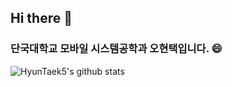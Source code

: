 ## Hi there 👋
### 단국대학교 모바일 시스템공학과 오현택입니다. 😄
![HyunTaek5's github stats](https://github-readme-stats.vercel.app/api?username=HyunTaek5&show_icons=true&theme=nord)

<!--
**HyunTaek5/HyunTaek5** is a ✨ _special_ ✨ repository because its `README.md` (this file) appears on your GitHub profile.

Here are some ideas to get you started:

- 🔭 I’m currently working on ...
- 🌱 I’m currently learning ...
- 👯 I’m looking to collaborate on ...
- 🤔 I’m looking for help with ...
- 💬 Ask me about ...
- 📫 How to reach me: ...
- 😄 Pronouns: ...
- ⚡ Fun fact: ...
-->
